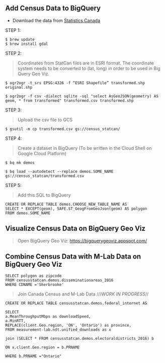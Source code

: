 ## Add Census Data to BigQuery
- Download the data from [Statistics Canada](https://www150.statcan.gc.ca/n1/en/type/data)

STEP 1:
```shell
$ brew update
$ brew install gdal
```


STEP 2:
> Coordinates from StatCan files are in ESRI format. The coordinate system needs to be converted to (lat, long) in order to be used in Big Query Geo Viz.

```shell
$ ogr2ogr -t_srs EPSG:4326 -f “ESRI Shapefile” transformed.shp original.shp
```


```shell
$ ogr2ogr -f csv -dialect sqlite -sql "select AsGeoJSON(geometry) AS geom, * from transformed" transformed.csv transformed.shp
```


STEP 3:
> Upload the csv file to GCS
```shell
$ gsutil -m cp transformed.csv gs://census_statcan/
```

STEP 4:
> Create a dataset in BigQuery
> (To be written in the Cloud Shell on Google Cloud Platform)
```shell
$ bq mk demos
```

```shell
$ bq load --autodetect --replace demos.SOME_NAME gs://census_statcan/transformed.csv
```

STEP 5:
> Add this SQL to BigQuery
```shell
CREATE OR REPLACE TABLE demos.CHOOSE_NEW_TABLE_NAME AS
SELECT * EXCEPT(geom), SAFE.ST_GeogFromGeoJson(geom) AS polygon
FROM demos.SOME_NAME
```
## Visualize Census Data on BigQuery Geo Viz
> Open BigQuery Geo Viz: https://bigquerygeoviz.appspot.com/



## Combine Census Data with M-Lab Data on BigQuery Geo Viz

```shell
SELECT polygon as zipcode
FROM censusstatcan.demos.disseminationareas_2016
WHERE CDNAME ='Sherbrooke'
```

> Join Canada Census and M-Lab Data ///*WORK IN PROGRESS*//
```shell
CREATE OR REPLACE TABLE censusstatcan.demos.federal_internet AS

SELECT 
a.MeanThroughputMbps as downloadSpeed, 
a.MinRTT,
REPLACE(client.Geo.region, 'ON', 'Ontario') as province,
FROM measurement-lab.ndt.unified_downloads as x

join (SELECT * FROM censusstatcan.demos.electoraldistricts_2016) b

ON x.client.Geo.region = b.PRNAME

WHERE b.PRNAME ="Ontario"
```
